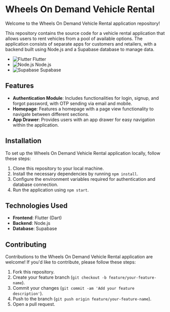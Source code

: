 # Wheels On Demand Vehicle Rental

Welcome to the Wheels On Demand Vehicle Rental application repository!

This repository contains the source code for a vehicle rental application that allows users to rent vehicles from a pool of available options. The application consists of separate apps for customers and retailers, with a backend built using Node.js and a Supabase database to manage data.

- ![Flutter](https://img.shields.io/badge/Flutter-2.10.0-blue) Flutter
- ![Node.js](https://img.shields.io/badge/Node.js-16.14.0-green) Node.js
- ![Supabase](https://img.shields.io/badge/Supabase-Latest-orange) Supabase

## Features

- **Authentication Module**: Includes functionalities for login, signup, and forgot password, with OTP sending via email and mobile.
- **Homepage**: Features a homepage with a page view functionality to navigate between different sections.
- **App Drawer**: Provides users with an app drawer for easy navigation within the application.

## Installation

To set up the Wheels On Demand Vehicle Rental application locally, follow these steps:

1. Clone this repository to your local machine.
2. Install the necessary dependencies by running `npm install`.
3. Configure the environment variables required for authentication and database connection.
4. Run the application using `npm start`.

## Technologies Used

- **Frontend**: Flutter (Dart)
- **Backend**: Node.js
- **Database**: Supabase

## Contributing

Contributions to the Wheels On Demand Vehicle Rental application are welcome! If you'd like to contribute, please follow these steps:

1. Fork this repository.
2. Create your feature branch (`git checkout -b feature/your-feature-name`).
3. Commit your changes (`git commit -am 'Add your feature description'`).
4. Push to the branch (`git push origin feature/your-feature-name`).
5. Open a pull request.
